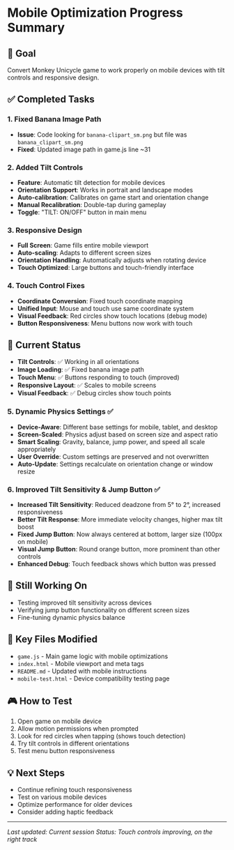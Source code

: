 # Mobile Optimization Progress Summary

## 🎯 **Goal**
Convert Monkey Unicycle game to work properly on mobile devices with tilt controls and responsive design.

## ✅ **Completed Tasks**

### **1. Fixed Banana Image Path**
- **Issue**: Code looking for `banana-clipart_sm.png` but file was `banana_clipart_sm.png`
- **Fixed**: Updated image path in game.js line ~31

### **2. Added Tilt Controls**
- **Feature**: Automatic tilt detection for mobile devices
- **Orientation Support**: Works in portrait and landscape modes
- **Auto-calibration**: Calibrates on game start and orientation change
- **Manual Recalibration**: Double-tap during gameplay
- **Toggle**: "TILT: ON/OFF" button in main menu

### **3. Responsive Design**
- **Full Screen**: Game fills entire mobile viewport
- **Auto-scaling**: Adapts to different screen sizes
- **Orientation Handling**: Automatically adjusts when rotating device
- **Touch Optimized**: Large buttons and touch-friendly interface

### **4. Touch Control Fixes**
- **Coordinate Conversion**: Fixed touch coordinate mapping
- **Unified Input**: Mouse and touch use same coordinate system
- **Visual Feedback**: Red circles show touch locations (debug mode)
- **Button Responsiveness**: Menu buttons now work with touch

## 🔧 **Current Status**
- **Tilt Controls**: ✅ Working in all orientations
- **Image Loading**: ✅ Fixed banana image path
- **Touch Menu**: ✅ Buttons responding to touch (improved)
- **Responsive Layout**: ✅ Scales to mobile screens
- **Visual Feedback**: ✅ Debug circles show touch points

### **5. Dynamic Physics Settings** ✅
- **Device-Aware**: Different base settings for mobile, tablet, and desktop
- **Screen-Scaled**: Physics adjust based on screen size and aspect ratio
- **Smart Scaling**: Gravity, balance, jump power, and speed all scale appropriately
- **User Override**: Custom settings are preserved and not overwritten
- **Auto-Update**: Settings recalculate on orientation change or window resize

### **6. Improved Tilt Sensitivity & Jump Button** ✅
- **Increased Tilt Sensitivity**: Reduced deadzone from 5° to 2°, increased responsiveness
- **Better Tilt Response**: More immediate velocity changes, higher max tilt boost
- **Fixed Jump Button**: Now always centered at bottom, larger size (100px on mobile)
- **Visual Jump Button**: Round orange button, more prominent than other controls
- **Enhanced Debug**: Touch feedback shows which button was pressed

## 🚧 **Still Working On**
- Testing improved tilt sensitivity across devices
- Verifying jump button functionality on different screen sizes
- Fine-tuning dynamic physics balance

## 📱 **Key Files Modified**
- `game.js` - Main game logic with mobile optimizations
- `index.html` - Mobile viewport and meta tags
- `README.md` - Updated with mobile instructions
- `mobile-test.html` - Device compatibility testing page

## 🎮 **How to Test**
1. Open game on mobile device
2. Allow motion permissions when prompted
3. Look for red circles when tapping (shows touch detection)
4. Try tilt controls in different orientations
5. Test menu button responsiveness

## 💡 **Next Steps**
- Continue refining touch responsiveness
- Test on various mobile devices
- Optimize performance for older devices
- Consider adding haptic feedback

---
*Last updated: Current session*
*Status: Touch controls improving, on the right track*